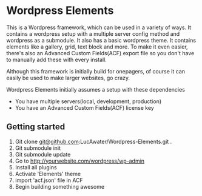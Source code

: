 # Wordpress Elements

This is a Wordpress framework, which can be used in a variety of ways. It contains a wordpress setup with a multiple server config method and wordpress as a submodule. It also has a basic wordpress theme. It contains elements like a gallery, grid, text block and more. To make it even easier, there's also an Advanced Custom Fields(ACF) export file so you don't have to manually add these with every install.

Although this framework is initially build for onepagers, of course it can easily be used to make larger websites, go crazy.

Wordpress Elements initially assumes a setup with these dependencies
* You have multiple servers(local, development, production)
* You have an Advanced Custom Fields(ACF) license key


## Getting started

1. Git clone git@github.com:LucAwater/Wordpress-Elements.git .
2. Git submodule init
3. Git submodule update
4. Go to http://yourwebsite.com/wordpress/wp-admin
5. Install all plugins
6. Activate 'Elements' theme
7. import 'acf.json' file in ACF
8. Begin building something awesome